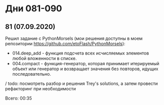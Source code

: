 # Дни 081-090

## 81 (07.09.2020)

Решил задание с PythonMorsels (мои решения доступны в моем репозитории https://github.com/etoFlash/PythonMorsels):

* 014.deep_add - функция подсчета всех исчисляемых элементов любой вложенности в списке.
* 004.compact - функция-генератор, которая принимает итерируемый объект или генератор и возвращает значения без повторов, идущих последовательно.

/ todo: посмотреть разбор и решения Trey's solutions, а затем провести рефакторинг при необходимости

Всего: 00:35
